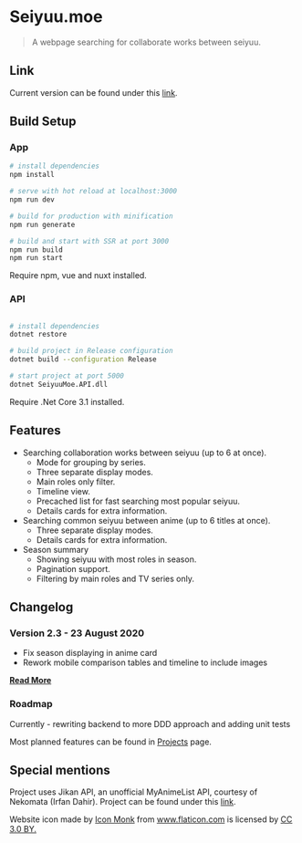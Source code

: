 # Seiyuu.moe

> A webpage searching for collaborate works between seiyuu.

## Link

Current version can be found under this [link](https://seiyuu.moe).

## Build Setup

### App

``` bash
# install dependencies
npm install

# serve with hot reload at localhost:3000
npm run dev

# build for production with minification
npm run generate

# build and start with SSR at port 3000
npm run build
npm run start
```

Require npm, vue and nuxt installed.

### API

``` bash

# install dependencies
dotnet restore

# build project in Release configuration
dotnet build --configuration Release

# start project at port 5000
dotnet SeiyuuMoe.API.dll
```

Require .Net Core 3.1 installed.

## Features

* Searching collaboration works between seiyuu (up to 6 at once).
    * Mode for grouping by series.
    * Three separate display modes.
    * Main roles only filter.
    * Timeline view.
    * Precached list for fast searching most popular seiyuu.
    * Details cards for extra information.
* Searching common seiyuu between anime (up to 6 titles at once).
    * Three separate display modes.
    * Details cards for extra information.
* Season summary
    * Showing seiyuu with most roles in season.
    * Pagination support.
    * Filtering by main roles and TV series only.

## Changelog

### Version 2.3 - 23 August 2020

* Fix season displaying in anime card
* Rework mobile comparison tables and timeline to include images

**[Read More](https://github.com/Ervie/Seiyuu.moe/blob/master/Changelog.md)**

### Roadmap

Currently - rewriting backend to more DDD approach and adding unit tests

Most planned features can be found in [Projects](https://github.com/Ervie/Seiyuu.moe/projects) page.
  
## Special mentions

Project uses Jikan API, an unofficial MyAnimeList API, courtesy of Nekomata (Irfan Dahir). Project can be found under this [link](https://github.com/jikan-me/jikan/).
<div>Website icon made by <a href="https://www.flaticon.com/authors/icon-monk" title="Icon Monk">Icon Monk</a> from <a href="https://www.flaticon.com/" title="Flaticon">www.flaticon.com</a> is licensed by <a href="http://creativecommons.org/licenses/by/3.0/" title="Creative Commons BY 3.0" target="_blank">CC 3.0 BY.</a></div>